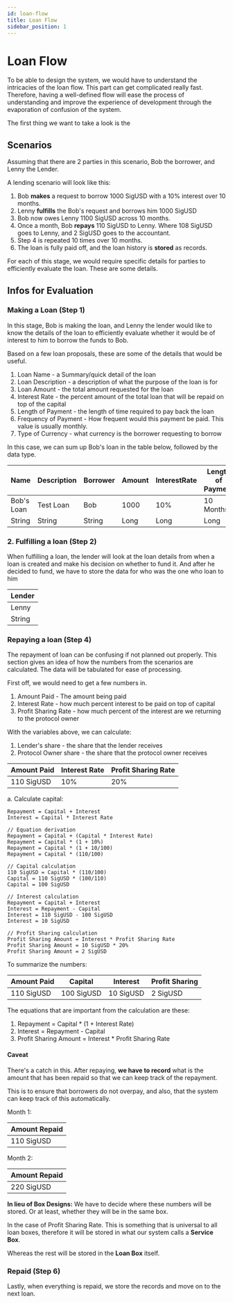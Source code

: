 ```yaml
---
id: loan-flow
title: Loan Flow
sidebar_position: 1
---
```


# Loan Flow

To be able to design the system, we would have to understand the intricacies of the loan flow. This part can get complicated really fast. Therefore, having a well-defined flow will ease the process of understanding and improve the experience of development through the evaporation of confusion of the system.

The first thing we want to take a look is the
## Scenarios
Assuming that there are 2 parties in this scenario, Bob the borrower, and Lenny the Lender.

A lending scenario will look like this:

1. Bob **makes** a request to borrow 1000 SigUSD with a 10% interest over 10 months.
2. Lenny **fulfills** the Bob's request and borrows him 1000 SigUSD
3. Bob now owes Lenny 1100 SigUSD across 10 months.
4. Once a month, Bob **repays** 110 SigUSD to Lenny. Where 108 SigUSD goes to Lenny, and 2 SigUSD goes to the accountant.
5. Step 4 is repeated 10 times over 10 months.
6. The loan is fully paid off, and the loan history is **stored** as records.

For each of this stage, we would require specific details for parties to efficiently evaluate the loan. These are some details.

## Infos for Evaluation

### Making a Loan (Step 1)
In this stage, Bob is making the loan, and Lenny the lender would like to know the details of the loan to efficiently evaluate whether it would be of interest to him to borrow the funds to Bob.

Based on a few loan proposals, these are some of the details that would be useful.

1. Loan Name - a Summary/quick detail of the loan
2. Loan Description - a description of what the purpose of the loan is for
3. Loan Amount - the total amount requested for the loan
4. Interest Rate - the percent amount of the total loan that will be repaid on top of the capital
5. Length of Payment - the length of time required to pay back the loan
6. Frequency of Payment - How frequent would this payment be paid. This value is usually monthly.
7. Type of Currency - what currency is the borrower requesting to borrow

In this case, we can sum up Bob's loan in the table below, followed by the data type.

| Name | Description | Borrower | Amount | InterestRate | Length of Payment | Frequency | Currency |
| ---- | ---- | ---- | ---- | ---- | ---- | ---- | ---- |
| Bob's Loan | Test Loan | Bob | 1000 | 10% | 10 Months | 10 | SigUSD |
| String | String | String | Long | Long | Long | Long | String |

### 2. Fulfilling a loan (Step 2)
When fulfilling a loan, the lender will look at the loan details from when a loan is created and make his decision on whether to fund it. And after he decided to fund, we have to store the data for who was the one who loan to him

| Lender |
| ----- |
| Lenny |
| String |

### Repaying a loan (Step 4)
The repayment of loan can be confusing if not planned out properly. This section gives an idea of how the numbers from the scenarios are calculated. The data will be tabulated for ease of processing.

First off, we would need to get a few numbers in.

1. Amount Paid - The amount being paid
2. Interest Rate - how much percent interest to be paid on top of capital
3. Profit Sharing Rate - how much percent of the interest are we returning to the protocol owner

With the variables above, we can calculate:
1. Lender's share - the share that the lender receives
2. Protocol Owner share - the share that the protocol owner receives

| Amount Paid | Interest Rate | Profit Sharing Rate |
| ---- | ---- | ---- |
| 110 SigUSD | 10% | 20% |

a. Calculate capital: 
```
Repayment = Capital + Interest
Interest = Capital * Interest Rate

// Equation derivation
Repayment = Capital + (Capital * Interest Rate)
Repayment = Capital * (1 + 10%)
Repayment = Capital * (1 + 10/100)
Repayment = Capital * (110/100)

// Capital calculation
110 SigUSD = Capital * (110/100)
Capital = 110 SigUSD * (100/110)
Capital = 100 SigUSD

// Interest calculation
Repayment = Capital + Interest
Interest = Repayment - Capital
Interest = 110 SigUSD - 100 SigUSD
Interest = 10 SigUSD

// Profit Sharing calculation
Profit Sharing Amount = Interest * Profit Sharing Rate
Profit Sharing Amount = 10 SigUSD * 20%
Profit Sharing Amount = 2 SigUSD
```

To summarize the numbers:

| Amount Paid | Capital | Interest | Profit Sharing |
| ---- | ---- | ---- | ---- |
| 110 SigUSD | 100 SigUSD | 10 SigUSD | 2 SigUSD |

The equations that are important from the calculation are these:
1. Repayment = Capital * (1 + Interest Rate)
2. Interest = Repayment - Capital
3. Profit Sharing Amount = Interest * Profit Sharing Rate

#### Caveat

There's a catch in this. After repaying, **we have to record** what is the amount that has been repaid so that we can keep track of the repayment.

This is to ensure that borrowers do not overpay, and also, that the system can keep track of this automatically.

Month 1: 

| Amount Repaid |
| ---- |
| 110 SigUSD |

Month 2:

| Amount Repaid |
| ---- |
| 220 SigUSD |

**In lieu of Box Designs:**
We have to decide where these numbers will be stored. Or at least, whether they will be in the same box.

In the case of Profit Sharing Rate. This is something that is universal to all loan boxes, therefore it will be stored in what our system calls a **Service Box**.

Whereas the rest will be stored in the **Loan Box** itself.

### Repaid (Step 6)
Lastly, when everything is repaid, we store the records and move on to the next loan.
